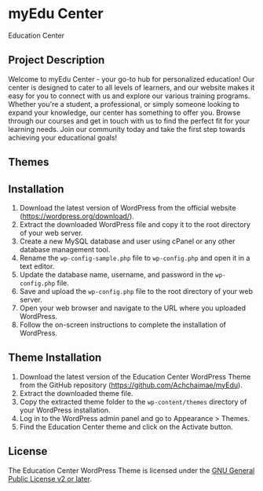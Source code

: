 # myEdu Center

Education Center

## Project Description

Welcome to myEdu Center - your go-to hub for personalized education! Our center is designed to cater to all levels of learners, and our website makes it easy for you to connect with us and explore our various training programs. Whether you're a student, a professional, or simply someone looking to expand your knowledge, our center has something to offer you. Browse through our courses and get in touch with us to find the perfect fit for your learning needs. Join our community today and take the first step towards achieving your educational goals!
## Themes

## Installation

1. Download the latest version of WordPress from the official website (https://wordpress.org/download/).
2. Extract the downloaded WordPress file and copy it to the root directory of your web server.
3. Create a new MySQL database and user using cPanel or any other database management tool.
4. Rename the `wp-config-sample.php` file to `wp-config.php` and open it in a text editor.
5. Update the database name, username, and password in the `wp-config.php` file.
6. Save and upload the `wp-config.php` file to the root directory of your web server.
7. Open your web browser and navigate to the URL where you uploaded WordPress.
8. Follow the on-screen instructions to complete the installation of WordPress.

## Theme Installation 

1. Download the latest version of the Education Center WordPress Theme from the GitHub repository (https://github.com/Achchaimae/myEdu).
2. Extract the downloaded theme file.
3. Copy the extracted theme folder to the `wp-content/themes` directory of your WordPress installation.
4. Log in to the WordPress admin panel and go to Appearance > Themes.
5. Find the Education Center theme and click on the Activate button.



## License

The Education Center WordPress Theme is licensed under the [GNU General Public License v2 or later](https://www.gnu.org/licenses/gpl-2.0.html).
